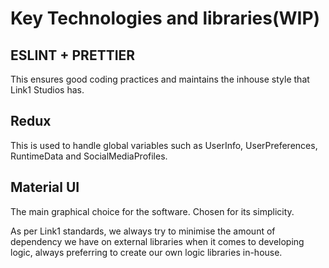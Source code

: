 # Key Technologies and libraries(WIP)

## ESLINT + PRETTIER

This ensures good coding practices and maintains the inhouse style that Link1 Studios has.

## Redux

This is used to handle global variables such as UserInfo, UserPreferences, RuntimeData and SocialMediaProfiles.

## Material UI

The main graphical choice for the software. Chosen for its simplicity. 

As per Link1 standards, we always try to minimise the amount of dependency we have on external libraries when it comes to developing logic, always preferring to create our own logic libraries in-house.

